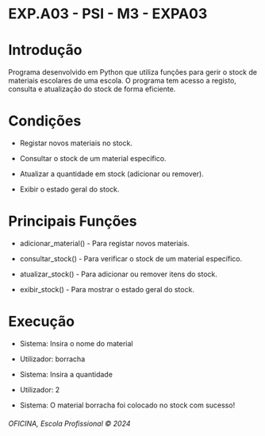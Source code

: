 <h1> EXP.A03 - PSI - M3 - EXPA03</h1>
<h1> Introdução</h1>
Programa desenvolvido em Python que utiliza funções para gerir o stock de materiais escolares de uma escola. O programa tem acesso a registo, consulta e atualização do stock de forma eficiente.

<h1> Condições</h1>

 - Registar novos materiais no stock.
 
 - Consultar o stock de um material específico.
 
 - Atualizar a quantidade em stock (adicionar ou remover).
 
 - Exibir o estado geral do stock.

<h1> Principais Funções</h1>

 - adicionar_material() - Para registar novos materiais.
 
 - consultar_stock() - Para verificar o stock de um material específico.
 
 - atualizar_stock() - Para adicionar ou remover itens do stock.
 
 - exibir_stock() - Para mostrar o estado geral do stock.

<h1> Execução</h1>
  
  - Sistema: Insira o nome do material

  - Utilizador: borracha

  - Sistema: Insira a quantidade

  - Utilizador: 2

  - Sistema: O material borracha foi colocado no stock com sucesso!
  <h6>OFICINA, Escola Profissional &copy; 2024</h6>
